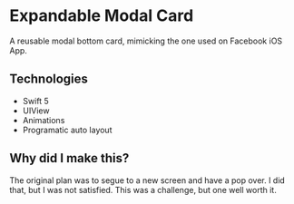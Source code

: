 # Expandable Modal Card

A reusable modal bottom card, mimicking the one used on Facebook iOS App.

## Technologies

* Swift 5
* UIView 
* Animations
* Programatic auto layout


## Why did I make this?

The original plan was to segue to a new screen and have a pop over. I did that, but I was not satisfied. This was a challenge, but one well worth it. 

